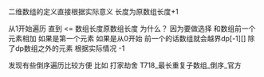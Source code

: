 二维数组的定义直接根据实际意义 长度为原数组长度+1

从1开始遍历 直到 <= 数组长度原数组长度 为什么？ 因为要做选择 和数组前一个元素相加 如果是第一个元素 如果是从0开始
前一个的话数组就会越界dp[-1][]
除了dp数组之外的元素 根据实际情况 -1

发现有些倒序遍历比较方便 比如 打家劫舍 T718_最长重复子数组_倒序_官方 